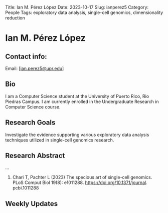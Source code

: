 Title: Ian M. Pérez López
Date: 2023-10-17
Slug: ianperez5
Category: People
Tags: exploratory data analysis, single-cell genomics, dimensionality reduction

# Ian M. Pérez López
## Contact info:

  Email: [ian.perez5@upr.edu]

## Bio

I am a Computer Science student at the University of Puerto Rico, Rio Piedras Campus. I am currently enrolled in the Undergraduate Research in Computer Science course.

## Research Goals

Investigate the evidence supporting various exploratory data analysis techniques utilized in single-cell genomics research.

## Research Abstract

...


1. Chari T, Pachter L (2023) The specious
art of single-cell genomics. PLoS Comput Biol
19(8): e1011288. https://doi.org/10.1371/journal.
pcbi.1011288

## Weekly Updates
